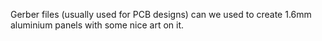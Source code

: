Gerber files (usually used for PCB designs) can we used to create 1.6mm aluminium panels with some nice art on it.